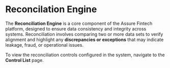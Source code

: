 # Reconcilation Engine
The **Reconciliation Engine** is a core component of the Assure Fintech platform, designed to ensure data consistency and integrity across systems. Reconciliation involves comparing two or more data sets to verify alignment and highlight any **discrepancies or exceptions** that may indicate leakage, fraud, or operational issues.

To view the reconciliation controls configured in the system, navigate to the **Control List** page.
